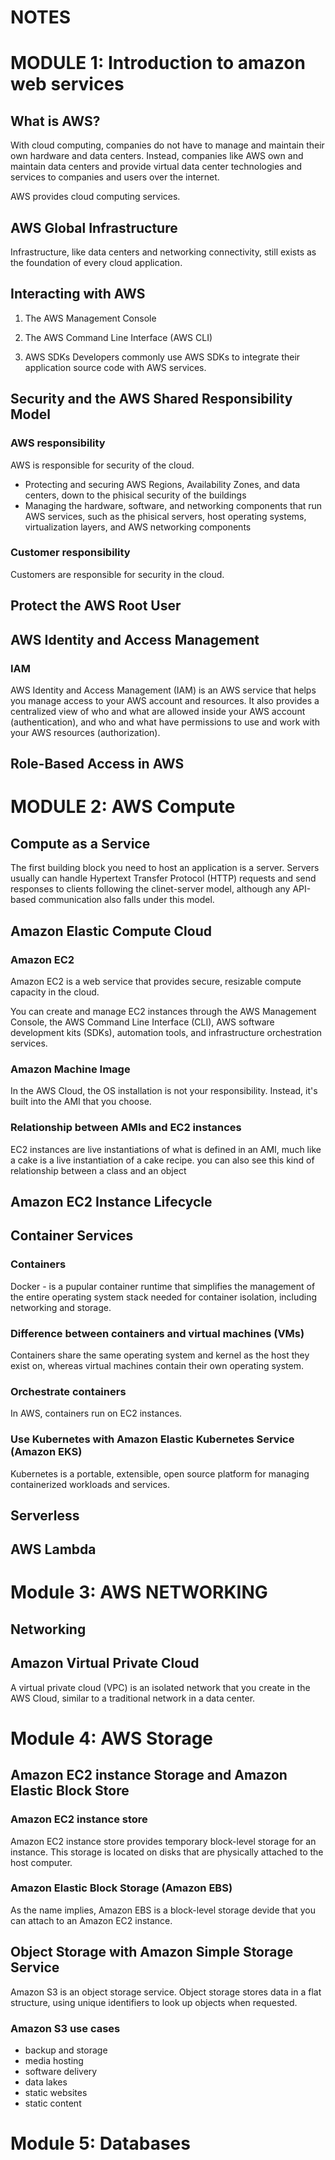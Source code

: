 # NOTES

# MODULE 1: Introduction to amazon web services

## What is AWS?

With cloud computing, companies do not have to manage and maintain their own hardware and data centers. Instead, companies like AWS own and maintain data centers and provide virtual data center technologies and services to companies and users over the internet.

AWS provides cloud computing services.

## AWS Global Infrastructure

Infrastructure, like data centers and networking connectivity, still exists as the foundation of every cloud application.

## Interacting with AWS

1. The AWS Management Console

2. The AWS Command Line Interface (AWS CLI)

3. AWS SDKs
   Developers commonly use AWS SDKs to integrate their application source code with AWS services.

## Security and the AWS Shared Responsibility Model

### AWS responsibility

AWS is responsible for security of the cloud.

- Protecting and securing AWS Regions, Availability Zones, and data centers, down to the phisical security of the buildings
- Managing the hardware, software, and networking components that run AWS services, such as the phisical servers, host operating systems, virtualization layers, and AWS networking components

### Customer responsibility

Customers are responsible for security in the cloud.

## Protect the AWS Root User

## AWS Identity and Access Management

### IAM

AWS Identity and Access Management (IAM) is an AWS service that helps you manage access to your AWS account and resources. It also provides a centralized view of who and what are allowed inside your AWS account (authentication), and who and what have permissions to use and work with your AWS resources (authorization).

## Role-Based Access in AWS

# MODULE 2: AWS Compute

## Compute as a Service

The first building block you need to host an application is a server. Servers usually can handle Hypertext Transfer Protocol (HTTP) requests and send responses to clients following the clinet-server model, although any API-based communication also falls under this model.

## Amazon Elastic Compute Cloud

### Amazon EC2

Amazon EC2 is a web service that provides secure, resizable compute capacity in the cloud.

You can create and manage EC2 instances through the AWS Management Console, the AWS Command Line Interface (CLI), AWS software development kits (SDKs), automation tools, and infrastructure orchestration services.

### Amazon Machine Image

In the AWS Cloud, the OS installation is not your responsibility. Instead, it's built into the AMI that you choose.

### Relationship between AMIs and EC2 instances

EC2 instances are live instantiations of what is defined in an AMI, much like a cake is a live instantiation of a cake recipe. you can also see this kind of relationship between a class and an object

## Amazon EC2 Instance Lifecycle

## Container Services

### Containers

Docker - is a pupular container runtime that simplifies the management of the entire operating system stack needed for container isolation, including networking and storage.

### Difference between containers and virtual machines (VMs)

Containers share the same operating system and kernel as the host they exist on, whereas virtual machines contain their own operating system.

### Orchestrate containers

In AWS, containers run on EC2 instances.

### Use Kubernetes with Amazon Elastic Kubernetes Service (Amazon EKS)

Kubernetes is a portable, extensible, open source platform for managing containerized workloads and services.

## Serverless

## AWS Lambda

# Module 3: AWS NETWORKING

## Networking

## Amazon Virtual Private Cloud

A virtual private cloud (VPC) is an isolated network that you create in the AWS Cloud, similar to a traditional network in a data center.

# Module 4: AWS Storage

## Amazon EC2 instance Storage and Amazon Elastic Block Store

### Amazon EC2 instance store

Amazon EC2 instance store provides temporary block-level storage for an instance. This storage is located on disks that are physically attached to the host computer.

### Amazon Elastic Block Storage (Amazon EBS)

As the name implies, Amazon EBS is a block-level storage devide that you can attach to an Amazon EC2 instance.

## Object Storage with Amazon Simple Storage Service

Amazon S3 is an object storage service. Object storage stores data in a flat structure, using unique identifiers to look up objects when requested.

### Amazon S3 use cases

- backup and storage
- media hosting
- software delivery
- data lakes
- static websites
- static content

# Module 5: Databases
